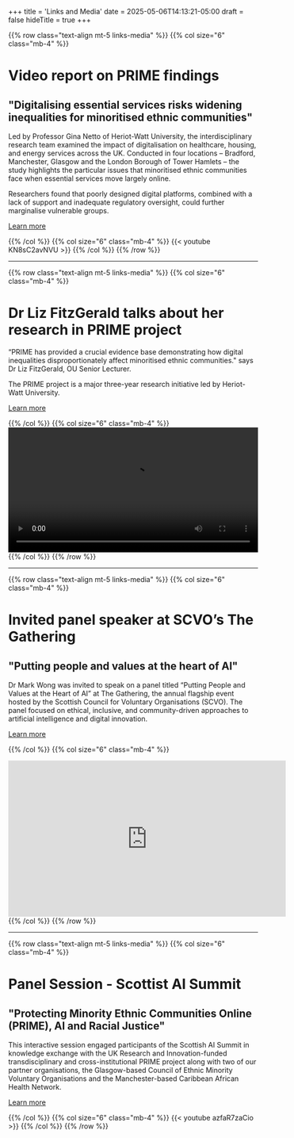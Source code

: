 +++
title = 'Links and Media'
date = 2025-05-06T14:13:21-05:00
draft = false
hideTitle = true
+++


{{% row class="text-align mt-5 links-media" %}}
{{% col size="6" class="mb-4" %}}

# Video report on PRIME findings
## "Digitalising essential services risks widening inequalities for minoritised ethnic communities"

Led by Professor Gina Netto of Heriot-Watt University, the interdisciplinary research team examined the impact of digitalisation on healthcare, housing, and energy services across the UK. Conducted in four locations – Bradford, Manchester, Glasgow and the London Borough of Tower Hamlets – the study highlights the particular issues that minoritised ethnic communities face when essential services move largely online.

Researchers found that poorly designed digital platforms, combined with a lack of support and inadequate regulatory oversight, could further marginalise vulnerable groups.

<a href="https://www.hw.ac.uk/news/2025/digitalising-essential-services-risks-widening-inequalities-for-minoritised-ethnic-communities" target="_blank" class="btn btn-primary ">
Learn more</a>

{{% /col %}}
{{% col size="6" class="mb-4" %}}
{{< youtube KN8sC2avNVU >}}
{{% /col %}}
{{% /row %}}



---


{{% row class="text-align mt-5 links-media" %}}
{{% col size="6" class="mb-4" %}}

# Dr Liz FitzGerald talks about her research in PRIME project 

“PRIME has provided a crucial evidence base demonstrating how digital inequalities disproportionately affect minoritised ethnic communities." says Dr Liz FitzGerald, OU Senior Lecturer. 

The PRIME project is a major three-year research initiative led by Heriot-Watt University.

<a href="https://ow.ly/b3uU50VhXJO" target="_blank" class="btn btn-primary ">
Learn more</a>


{{% /col %}}
{{% col size="6" class="mb-4" %}}
<video controls width="100%" preload="metadata">
  <source src="/images/news/liz-interview.mp4" type="video/mp4">
  Your browser does not support the video tag.
</video>
{{% /col %}}
{{% /row %}}


---

{{% row class="text-align mt-5 links-media" %}}
{{% col size="6" class="mb-4" %}}

# Invited panel speaker at SCVO’s The Gathering
## "Putting people and values at the heart of Al"

Dr Mark Wong was invited to speak on a panel titled “Putting People and Values at the Heart of AI” at The Gathering, the annual flagship event hosted by the Scottish Council for Voluntary Organisations (SCVO). The panel focused on ethical, inclusive, and community-driven approaches to artificial intelligence and digital innovation.

<a href="https://scvo.scot/the-gathering/events?utm_source=scvo&utm_medium=website&utm_campaign=search" target="_blank" class="btn btn-primary ">
Learn more</a>

{{% /col %}}
{{% col size="6" class="mb-4" %}}
<iframe width="560" height="315" src="https://www.youtube.com/embed/QY-GjhBnylQ?start=1079" frameborder="0" allowfullscreen></iframe>
{{% /col %}}
{{% /row %}}

---

{{% row class="text-align mt-5 links-media" %}}
{{% col size="6" class="mb-4" %}}

# Panel Session - Scottist AI Summit
## "Protecting Minority Ethnic Communities Online (PRIME), AI and Racial Justice"

This interactive session engaged participants of the Scottish AI Summit in knowledge exchange with the UK Research and
Innovation-funded transdisciplinary and cross-institutional PRIME project along with two of our partner organisations,
the Glasgow-based Council of Ethnic Minority Voluntary Organisations and the Manchester-based Caribbean African Health
Network.

<a href="https://www.scottishaisummit.com/panel-protecting-minority-ethnic-communities-online-prime-ai-and-racial-justice-plenary" target="_blank" class="btn btn-primary ">
Learn more</a>

{{% /col %}}
{{% col size="6" class="mb-4" %}}
{{< youtube azfaR7zaCio >}}
{{% /col %}}
{{% /row %}}